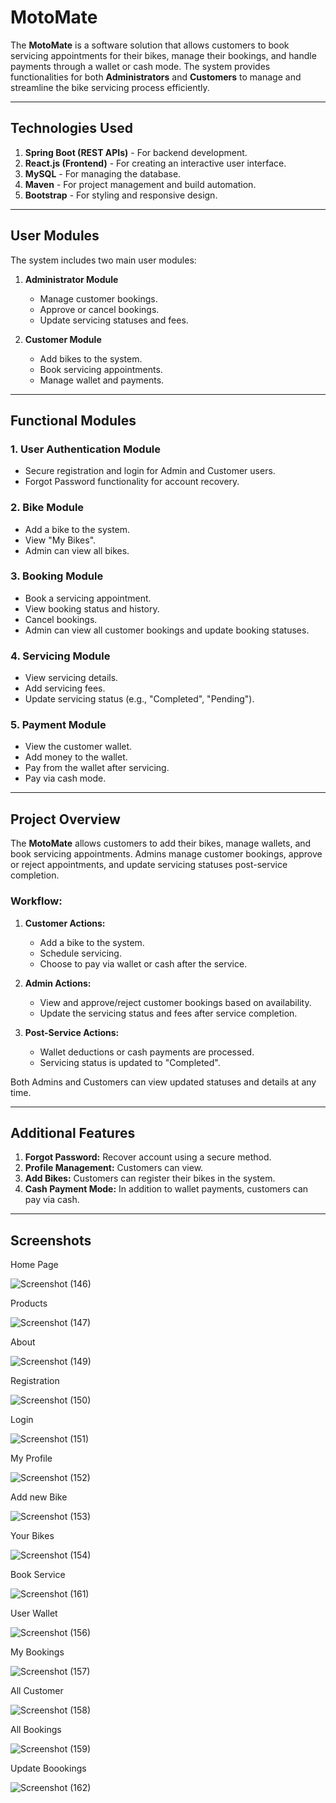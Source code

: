 # MotoMate

The **MotoMate** is a software solution that allows customers to book servicing appointments for their bikes, manage their bookings, and handle payments through a wallet or cash mode. The system provides functionalities for both **Administrators** and **Customers** to manage and streamline the bike servicing process efficiently.

---

## Technologies Used
1. **Spring Boot (REST APIs)** - For backend development.
2. **React.js (Frontend)** - For creating an interactive user interface.
3. **MySQL** - For managing the database.
4. **Maven** - For project management and build automation.
5. **Bootstrap** - For styling and responsive design.

---

## User Modules
The system includes two main user modules:

1. **Administrator Module**  
   - Manage customer bookings.  
   - Approve or cancel bookings.  
   - Update servicing statuses and fees.

2. **Customer Module**  
   - Add bikes to the system.  
   - Book servicing appointments.  
   - Manage wallet and payments.

---

## Functional Modules

### 1. **User Authentication Module**  
   - Secure registration and login for Admin and Customer users.  
   - Forgot Password functionality for account recovery.  

### 2. **Bike Module**  
   - Add a bike to the system.  
   - View "My Bikes".  
   - Admin can view all bikes.  

### 3. **Booking Module**  
   - Book a servicing appointment.  
   - View booking status and history.  
   - Cancel bookings.  
   - Admin can view all customer bookings and update booking statuses.  

### 4. **Servicing Module**  
   - View servicing details.  
   - Add servicing fees.  
   - Update servicing status (e.g., "Completed", "Pending").  

### 5. **Payment Module**  
   - View the customer wallet.  
   - Add money to the wallet.  
   - Pay from the wallet after servicing.  
   - Pay via cash mode.

---

## Project Overview  

The **MotoMate** allows customers to add their bikes, manage wallets, and book servicing appointments. Admins manage customer bookings, approve or reject appointments, and update servicing statuses post-service completion.

### Workflow:
1. **Customer Actions:**  
   - Add a bike to the system.  
   - Schedule servicing.  
   - Choose to pay via wallet or cash after the service.  

2. **Admin Actions:**  
   - View and approve/reject customer bookings based on availability.  
   - Update the servicing status and fees after service completion.  

3. **Post-Service Actions:**  
   - Wallet deductions or cash payments are processed.  
   - Servicing status is updated to "Completed".  

Both Admins and Customers can view updated statuses and details at any time.

---

## Additional Features  
1. **Forgot Password:** Recover account using a secure method.  
2. **Profile Management:** Customers can view.  
3. **Add Bikes:** Customers can register their bikes in the system.  
4. **Cash Payment Mode:** In addition to wallet payments, customers can pay via cash.  

---
## Screenshots

Home Page

![Screenshot (146)](https://github.com/user-attachments/assets/3aae5a9f-3ca4-4c16-ae3f-387289657feb)

Products

![Screenshot (147)](https://github.com/user-attachments/assets/3e680a81-48ec-488f-b4e6-07babe93abda)

About

![Screenshot (149)](https://github.com/user-attachments/assets/75edf568-c598-42dd-8fad-8fabfb187c6f)

Registration

![Screenshot (150)](https://github.com/user-attachments/assets/f4bd797d-dae3-4470-b33a-d31b8c179a07)

Login

![Screenshot (151)](https://github.com/user-attachments/assets/9914a4fb-545f-4d0a-be57-13db967ce52e)

My Profile

![Screenshot (152)](https://github.com/user-attachments/assets/9e744fbd-d4de-4ed4-abc2-f6ecf071ebd1)

Add new Bike

![Screenshot (153)](https://github.com/user-attachments/assets/7427ef31-ca36-4482-9401-6cd3bf5f8b8f)

Your Bikes

![Screenshot (154)](https://github.com/user-attachments/assets/85f0d6bc-aaee-433a-84a6-3828cba75d3b)

Book Service

![Screenshot (161)](https://github.com/user-attachments/assets/d87454f4-322c-4d58-bf49-5c6c505f6dc8)

User Wallet

![Screenshot (156)](https://github.com/user-attachments/assets/9bd8ad2f-3e29-4a2a-8310-280cc19db444)

My Bookings 

![Screenshot (157)](https://github.com/user-attachments/assets/ae27d18d-cd07-4620-9552-723638b2bcf3)

All Customer

![Screenshot (158)](https://github.com/user-attachments/assets/046f7901-3938-47a5-b9e7-0947026c92e1)

All Bookings

![Screenshot (159)](https://github.com/user-attachments/assets/a46baefb-34ee-41da-8c07-5201f5f16275)

Update Boookings

![Screenshot (162)](https://github.com/user-attachments/assets/b359e33f-9413-44f3-aa72-0f81982e348f)














